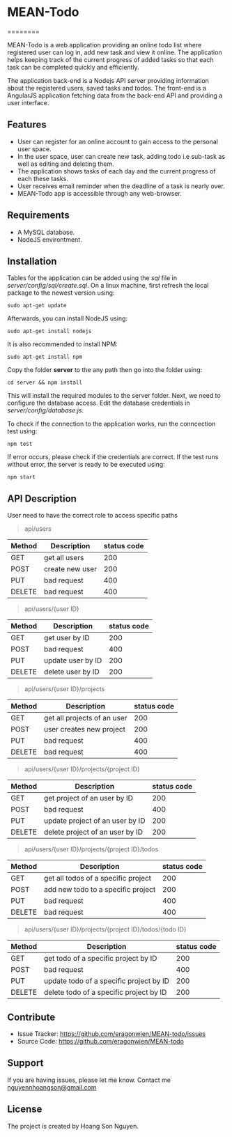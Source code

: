 # MEAN-Todo
========

MEAN-Todo is a web application providing an online todo list where registered user can log in, add new task and view it online. The application helps keeping track of the current progress of added tasks so that each task can be completed quickly and efficiently.

The application back-end is a Nodejs API server providing information about the registered users, saved tasks and todos.
The front-end is a AngularJS application fetching data from the back-end API and providing a user interface. 

Features
--------

- User can register for an online account to gain access to the personal user space.
- In the user space, user can create new task, adding todo i.e sub-task as well as editing and deleting them.
- The application shows tasks of each day and the current progress of each these tasks.
- User receives email reminder when the deadline of a task is nearly over.
- MEAN-Todo app is accessible through any web-browser.

Requirements
------------
- A MySQL database. 
- NodeJS environtment. 

Installation
------------

Tables for the application can be added using the *sql* file in *server/config/sql/create.sql*.
On a linux machine, first refresh the local package to the newest version using:

    sudo apt-get update

Afterwards, you can install NodeJS using:

    sudo apt-get install nodejs

It is also recommended to install NPM:

    sudo apt-get install npm

Copy the folder **server** to the any path then go into the folder using:

    cd server && npm install

This will install the required modules to the server folder.
Next, we need to configure the database access. Edit the database credentials in *server/config/database.js*.

To check if the connection to the application works, run the conncection test using:

    npm test

If error occurs, please check if the credentials are correct.
If the test runs without error, the server is ready to be executed using:

    npm start


API Description
----------
User need to have the correct role to access specific paths
>api/users

Method | Description | status code
--- | --- | ---
GET | get all users | 200
POST | create new user | 200
PUT | bad request | 400 
DELETE | bad request | 400 

>api/users/{user ID}

Method | Description | status code
--- | --- | ---
GET | get user by ID | 200
POST | bad request | 400
PUT | update user by ID | 200 
DELETE | delete user by ID | 200 

>api/users/{user ID}/projects

Method | Description | status code
--- | --- | ---
GET | get all projects of an user | 200
POST | user creates new project | 200
PUT | bad request | 400 
DELETE | bad request | 400 

>api/users/{user ID}/projects/{project ID}

Method | Description | status code
--- | --- | ---
GET | get project of an user by ID | 200
POST | bad request | 400
PUT | update project of an user by ID | 200 
DELETE | delete project of an user by ID | 200 

>api/users/{user ID}/projects/{project ID}/todos

Method | Description | status code
--- | --- | ---
GET | get all todos of a specific project | 200
POST | add new todo to a specific project | 200
PUT | bad request | 400 
DELETE | bad request | 400 

>api/users/{user ID}/projects/{project ID}/todos/{todo ID}

Method | Description | status code
--- | --- | ---
GET | get todo of a specific project by ID | 200
POST | bad request | 400
PUT | update todo of a specific project by ID | 200 
DELETE | delete todo of a specific project by ID | 200 

Contribute
----------

- Issue Tracker: https://github.com/eragonwien/MEAN-todo/issues
- Source Code: https://github.com/eragonwien/MEAN-todo

Support
-------

If you are having issues, please let me know.
Contact me 
nguyennhoangson@gmail.com

License
-------

The project is created by Hoang Son Nguyen.